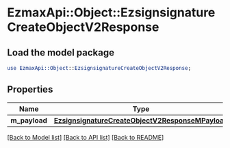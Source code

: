 # EzmaxApi::Object::EzsignsignatureCreateObjectV2Response

## Load the model package
```perl
use EzmaxApi::Object::EzsignsignatureCreateObjectV2Response;
```

## Properties
Name | Type | Description | Notes
------------ | ------------- | ------------- | -------------
**m_payload** | [**EzsignsignatureCreateObjectV2ResponseMPayload**](EzsignsignatureCreateObjectV2ResponseMPayload.md) |  | 

[[Back to Model list]](../README.md#documentation-for-models) [[Back to API list]](../README.md#documentation-for-api-endpoints) [[Back to README]](../README.md)



